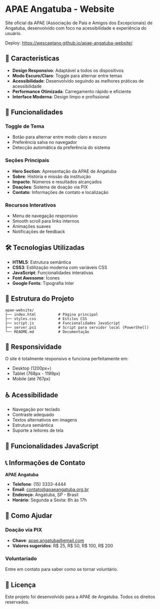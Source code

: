 # APAE Angatuba - Website

Site oficial da APAE (Associação de Pais e Amigos dos Excepcionais) de Angatuba, desenvolvido com foco na acessibilidade e experiência do usuário.

Deploy: https://wescaetano.github.io/apae-angatuba-website/


## 🎯 Características

- **Design Responsivo**: Adaptável a todos os dispositivos
- **Modo Escuro/Claro**: Toggle para alternar entre temas
- **Acessibilidade**: Desenvolvido seguindo as melhores práticas de acessibilidade
- **Performance Otimizada**: Carregamento rápido e eficiente
- **Interface Moderna**: Design limpo e profissional

## 🌟 Funcionalidades

### Toggle de Tema
- Botão para alternar entre modo claro e escuro
- Preferência salva no navegador
- Detecção automática da preferência do sistema

### Seções Principais
- **Hero Section**: Apresentação da APAE de Angatuba
- **Sobre**: História e missão da instituição
- **Impacto**: Números e resultados alcançados
- **Doações**: Sistema de doação via PIX
- **Contato**: Informações de contato e localização

### Recursos Interativos
- Menu de navegação responsivo
- Smooth scroll para links internos
- Animações suaves
- Notificações de feedback

## 🛠️ Tecnologias Utilizadas

- **HTML5**: Estrutura semântica
- **CSS3**: Estilização moderna com variáveis CSS
- **JavaScript**: Funcionalidades interativas
- **Font Awesome**: Ícones
- **Google Fonts**: Tipografia Inter

## 📁 Estrutura do Projeto

```
apae-website/
├── index.html          # Página principal
├── styles.css          # Estilos CSS
├── script.js           # Funcionalidades JavaScript
├── server.ps1          # Script para servidor local (PowerShell)
└── README.md           # Documentação
```


## 📱 Responsividade

O site é totalmente responsivo e funciona perfeitamente em:
- Desktop (1200px+)
- Tablet (768px - 1199px)
- Mobile (até 767px)

## ♿ Acessibilidade

- Navegação por teclado
- Contraste adequado
- Textos alternativos em imagens
- Estrutura semântica
- Suporte a leitores de tela

## 🔧 Funcionalidades JavaScript

## 📞 Informações de Contato

**APAE Angatuba**
- **Telefone**: (15) 3333-4444
- **Email**: contato@apaeangatuba.org.br
- **Endereço**: Angatuba, SP - Brasil
- **Horário**: Segunda a Sexta: 8h às 17h

## 🤝 Como Ajudar

### Doação via PIX
- **Chave**: apae.angatuba@email.com
- **Valores sugeridos**: R$ 25, R$ 50, R$ 100, R$ 200

### Voluntariado
Entre em contato para saber como se tornar voluntário.

## 📄 Licença

Este projeto foi desenvolvido para a APAE de Angatuba. Todos os direitos reservados.

